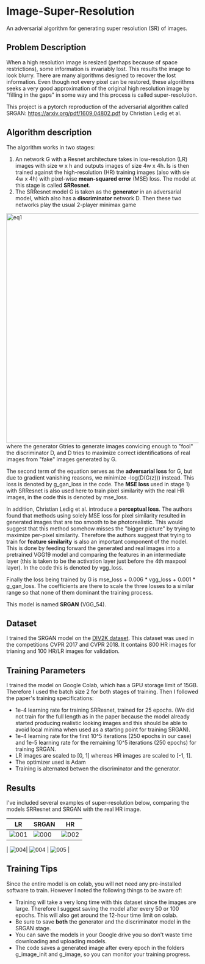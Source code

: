 # Image-Super-Resolution
An adversarial algorithm for generating super resolution (SR) of images.

## Problem Description
When a high resolution image is resized (perhaps because of space restrictions), some information is invariably lost. This results the image to look blurry. There are many algorithms designed to recover the lost information. Even though not every pixel can be restored, these algorithms seeks a very good approximation of the original high resolution image by "filling in the gaps" in some way and this process is called super-resolution.

This project is a pytorch reproduction of the adversarial algorithm called SRGAN: https://arxiv.org/pdf/1609.04802.pdf by Christian Ledig et al.

## Algorithm description
The algorithm works in two stages:

1) An network G with a Resnet architecture takes in low-resolution (LR) images with size w x h and outputs images of size 4w x 4h. Is is then trained against the high-resolution (HR) training images (also with sie 4w x 4h) with pixel-wise **mean-squared error** (MSE) loss. The model at this stage is called **SRResnet**.
2) The SRResnet model G is taken as the **generator** in an adversarial model, which also has a **discriminator** network D. Then these two networks play the usual 2-player minimax game 
<img width="600" alt="eq1" src="https://user-images.githubusercontent.com/24876548/134604418-721ca78f-6c68-4972-9f35-f131a5762a0e.png">
where the generator Gtries to generate images convicing enough to "fool" the discriminator D, and D tries to maximize correct identifications of real images from "fake" images generated by G. 

The second term of the equation serves as the **adversarial loss** for G, but due to gradient vanishing reasons, we minimize -log(D(G(z))) instead. This loss is denoted by g_gan_loss in the code. The **MSE loss** used in stage 1) with SRResnet is also used here to train pixel similarity with the real HR images, in the code this is denoted by mse_loss.

In addition, Christian Ledig et al. introduce a **perceptual loss**. The authors found that methods using solely MSE loss for pixel similarity resulted in generated images that are too smooth to be photorealistic. This would suggest that this method somehow misses the "bigger picture" by trying to maximize per-pixel similarity. Therefore the authors suggest that trying to train for **feature similarity** is also an important component of the model. This is done by feeding forward the generated and real images into a pretrained VGG19 model and comparing the features in an intermediate layer (this is taken to be the activation layer just before the 4th maxpool layer). In the code this is denoted by vgg_loss.

Finally the loss being trained by G is mse_loss + 0.006 * vgg_loss + 0.001 * g_gan_loss. The coefficients are there to scale the three losses to a similar range so that none of them dominant the training process. 

This model is named **SRGAN** (VGG_54).

## Dataset
I trained the SRGAN model on the [DIV2K dataset](https://data.vision.ee.ethz.ch/cvl/DIV2K/). This dataset was used in the competitions CVPR 2017 and CVPR 2018. It contains 800 HR images for trianing and 100 HR/LR images for validation. 

## Training Parameters
I trained the model on Google Colab, which has a GPU storage limit of 15GB. Therefore I used the batch size 2 for both stages of training. Then I followed the paper's training specifications:
* 1e-4 learning rate for training SRResnet, trained for 25 epochs. (We did not train for the full length as in the paper because the model already started producing realistic looking images and this should be able to avoid local minima when used as a starting point for training SRGAN). 
* 1e-4 learning rate for the first 10^5 iterations (250 epochs in our case) and 1e-5 learning rate for the remaining 10^5 iterations (250 epochs) for training SRGAN.
* LR images are scaled to [0, 1] whereas HR images are scaled to [-1, 1]. 
* The optimizer used is Adam
* Training is alternated betwen the discriminator and the generator.

## Results
I've included several examples of super-resolution below, comparing the models SRResnet and SRGAN with the real HR image.

| LR  | SRGAN | HR |
| ------------- | ------------- |------------- |
| ![001](https://user-images.githubusercontent.com/24876548/134961169-68b04bfc-4f60-4d2d-98df-39d1b62f49d2.png) |  ![000](https://user-images.githubusercontent.com/24876548/134961187-9e1a3958-841c-4a00-ab52-09e95e142138.png) | ![002](https://user-images.githubusercontent.com/24876548/134961201-6a390e45-0a6a-4c59-b5db-6ed878f06252.png)|

| ![004](https://user-images.githubusercontent.com/24876548/134961360-a3b8575c-0363-447f-a11c-54950c5aea7d.png)| ![004](https://user-images.githubusercontent.com/24876548/134961400-d66dade5-1065-4727-be4e-2486e71f0e09.png) |  ![005](https://user-images.githubusercontent.com/24876548/134961412-5a2ecca1-e3f9-4af9-949e-23a7aac8c909.png) |

## Training Tips
Since the entire model is on colab, you will not need any pre-installed software to train. However I noted the following things to be aware of:
* Training will take a very long time with this dataset since the images are large. Therefore I suggest saving the model after every 50 or 100 epochs. This will also get around the 12-hour time limit on colab.
* Be sure to save **both** the generator and the discriminator model in the SRGAN stage.
* You can save the models in your Google drive you so don't waste time downloading and uploading models.
* The code saves a generated image after every epoch in the folders g_image_init and g_image, so you can monitor your training progress.
